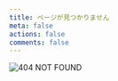 ```yaml
---
title: ページが見つかりません
meta: false
actions: false
comments: false
---
```

![404 NOT FOUND](assets/images/15383_07.jpg)